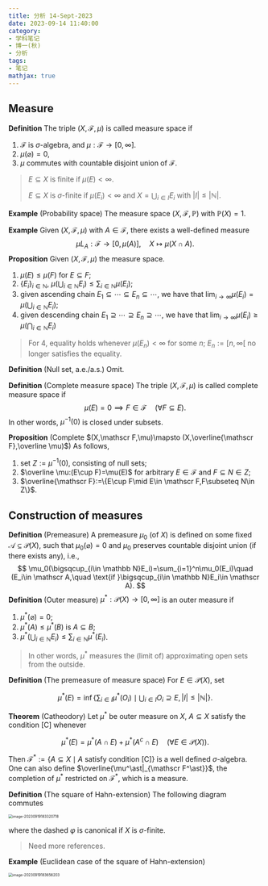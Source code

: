 ```yaml
---
title: 分析 14-Sept-2023
date: 2023-09-14 11:40:00
category: 
- 学科笔记
- 博一(秋)
- 分析
tags: 
- 笔记
mathjax: true
---
```


## Measure

**Definition** The triple $(X,\mathscr F,\mu)$ is called measure space if 

1. $\mathscr F$ is $\sigma$-algebra, and $\mu:\mathscr F\to [0,\infty]$. 
2. $\mu(\varnothing)=0$, 
3. $\mu$ commutes with countable disjoint union of $\mathscr F$. 

> $E\subseteq X$ is finite if $\mu(E)<\infty$. 
>
> $E\subseteq X$ is $\sigma$-finite if $\mu(E_i)<\infty$ and $X=\bigcup_{i\in I}E_i$ with $|I|\leq |\mathbb N|$.

**Example** (Probability space) The measure space $(X,\mathscr F,\mathbb P)$ with $\mathbb P(X)=1$. 

**Example** Given $(X,\mathscr F,\mu)$ with $A\in \mathscr F$, there exists a well-defined measure
$$
\mu L_A: \mathscr F\to [0,\mu(A)],\quad X\mapsto \mu(X\cap A).
$$
**Proposition** Given $(X,\mathscr F,\mu)$ the measure space.

1. $\mu(E)\leq \mu (F)$ for $E\subseteq F$;
2. $\{E_i\}_{i\in \mathbb N}$, $\mu(\bigcup_{i\in \mathbb N} E_i)\leq \sum_{i\in \mathbb N}\mu(E_i)$;
3. given ascending chain $E_1\subseteq \cdots \subseteq E_n\subseteq \cdots$, we have that $\lim_{i\to\infty}\mu(E_i)=\mu(\bigcup_{i\in \mathbb N}E_i)$;
4. given descending chain $E_1\supseteq \cdots \supseteq E_n\supseteq \cdots$, we have that $\lim_{i\to\infty}\mu(E_i)\geq\mu(\bigcap_{i\in \mathbb N}E_i)$

> For 4, equality holds whenever $\mu(E_n)<\infty$ for some $n$; $E_n:=[n,\infty[$ no longer satisfies the equality. 

**Definition** (Null set, a.e./a.s.) Omit.

**Definition** (Complete measure space) The triple $(X,\mathscr F,\mu)$​ is called complete measure space if 
$$
\mu (E)=0\implies F\in \mathscr F\quad (\forall F\subseteq E). 
$$
In other words, $\mu^{-1}(0)$ is closed under subsets. 

**Proposition** (Complete $(X,\mathscr F,\mu)\mapsto (X,\overline{\mathscr F},\overline \mu)$) As follows, 

1. set $Z:=\mu^{-1}(0)$, consisting of null sets;
2. $\overline \mu:(E\cup F)=\mu(E)$ for arbitrary $E\in \mathscr F$ and $F\subseteq N\in Z$;
3. $\overline{\mathscr F}:=\{E\cup F\mid E\in \mathscr F,F\subseteq N\in Z\}$. 

## Construction of measures

**Definition** (Premeasure) A premeasure $\mu_0$ (of $X$) is defined on some fixed $\mathscr A\subseteq \mathcal P(X)$, such that $\mu_0(\varnothing)=0$ and $\mu_0$ preserves countable disjoint union (if there exists any), i.e., 
$$
\mu_0(\bigsqcup_{i\in \mathbb N}E_i)=\sum_{i=1}^n\mu_0(E_i)\quad (E_i\in \mathscr A,\quad \text{if }\bigsqcup_{i\in \mathbb N}E_i\in \mathscr A).
$$
**Definition** (Outer measure) $\mu^\ast:\mathcal P(X)\to [0,\infty]$ is an outer measure if 

1. $\mu^\ast(\varnothing)=0$;
2. $\mu^\ast(A)\leq \mu^\ast(B)$ is $A\subseteq B$;
3. $\mu^\ast(\bigcup_{i\in\mathbb N}E_i)\leq \sum_{i\in \mathbb N}\mu^\ast(E_i)$.

> In other words, $\mu^\ast$ measures the (limit of) approximating open sets from the outside. 

 **Definition** (The premeasure of measure space) For $E\in \mathcal P(X)$, set

$$
\mu^\ast(E)=\inf\left\{\sum_{i\in I}\mu^\ast (O_i)\mid \bigcup_{i\in I}O_i\supseteq E,|I|\leq |\mathbb N|\right\}.
$$

**Theorem** (Catheodory) Let $\mu^\ast$ be outer measure on $X$, $A\subseteq X$ satisfy the condition [C] whenever

$$
\mu^\ast (E)=\mu^\ast (A\cap E)+\mu^\ast(A^c\cap E)\quad (\forall E\in \mathscr P(X)).
$$

Then $\mathscr F^\ast :=\{A\subseteq X\mid A\text{ satisfy condition [C]}\}$ is a well defined $\sigma$-algebra. One can also define $\overline{\mu^\ast|_{\mathscr F^\ast}}$, the completion of $\mu^\ast$ restricted on $\mathscr F^\ast$, which is a measure. 

**Definition** (The square of Hahn-extension) The following diagram commutes

<img src="https://cdn.jsdelivr.net/gh/czhang271828/imgs/test/image-20230919183320718.png" alt="image-20230919183320718" style="zoom:50%;" />

where the dashed $\varphi$ is canonical if $X$ is $\sigma$-finite. 

> Need more references. 

**Example** (Euclidean case of the square of Hahn-extension) 

<img src="https://cdn.jsdelivr.net/gh/czhang271828/imgs/test/image-20230919183656203.png" alt="image-20230919183656203" style="zoom:50%;" />

